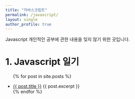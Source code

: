 ```yaml
---
title: "자바스크립트"
permalink: /javascript/
layout: single
author_profile: true
---
```


Javascript 개인적인 공부에 관한 내용을 잊지 않기 위한 곳입니다.

# 1. Javascript 일기

<ul>
  
  {% for post in site.posts %}
    <li>
      <a href="{{ post.url }}">{{ post.title }}</a>
    {{ post.excerpt }}
    </li>
  {% endfor %}
</ul>
